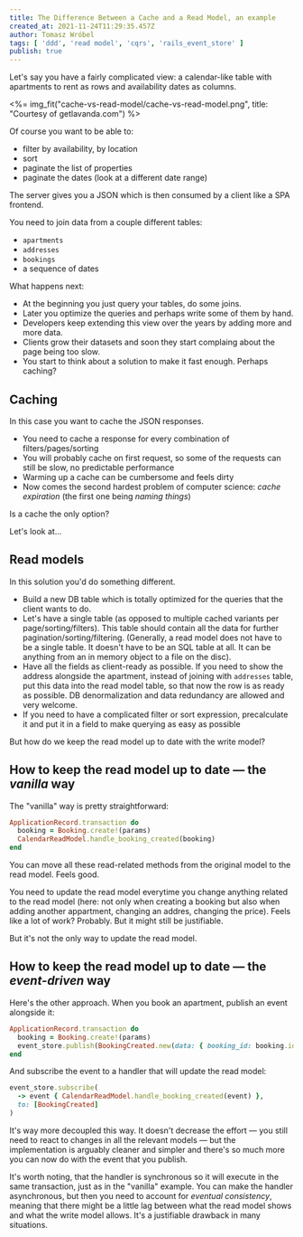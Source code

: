 ```yaml
---
title: The Difference Between a Cache and a Read Model, an example
created_at: 2021-11-24T11:29:35.457Z
author: Tomasz Wróbel
tags: [ 'ddd', 'read model', 'cqrs', 'rails_event_store' ]
publish: true
---
```


Let's say you have a fairly complicated view: a calendar-like table with apartments to rent as rows and availability dates as columns.

<%= img_fit("cache-vs-read-model/cache-vs-read-model.png", title: "Courtesy of getlavanda.com") %>

Of course you want to be able to:

* filter by availability, by location
* sort
* paginate the list of properties
* paginate the dates (look at a different date range)

The server gives you a JSON which is then consumed by a client like a SPA frontend.

You need to join data from a couple different tables:

* `apartments`
* `addresses`
* `bookings`
* a sequence of dates

What happens next:

* At the beginning you just query your tables, do some joins.
* Later you optimize the queries and perhaps write some of them by hand.
* Developers keep extending this view over the years by adding more and more data.
* Clients grow their datasets and soon they start complaing about the page being too slow.
* You start to think about a solution to make it fast enough. Perhaps caching?

## Caching

In this case you want to cache the JSON responses.

* You need to cache a response for every combination of filters/pages/sorting
* You will probably cache on first request, so some of the requests can still be slow, no predictable performance 
* Warming up a cache can be cumbersome and feels dirty
* Now comes the second hardest problem of computer science: _cache expiration_ (the first one being _naming things_)

Is a cache the only option?

Let's look at...

## Read models

In this solution you'd do something different.

* Build a new DB table which is totally optimized for the queries that the client wants to do.
* Let's have a single table (as opposed to multiple cached variants per page/sorting/filters). This table should contain all the data for further pagination/sorting/filtering. (Generally, a read model does not have to be a single table. It doesn't have to be an SQL table at all. It can be anything from an in memory object to a file on the disc).
* Have all the fields as client-ready as possible. If you need to show the address alongside the apartment, instead of joining with `addresses` table, put this data into the read model table, so that now the row is as ready as possible. DB denormalization and data redundancy are allowed and very welcome. 
* If you need to have a complicated filter or sort expression, precalculate it and put it in a field to make querying as easy as possible

But how do we keep the read model up to date with the write model?

## How to keep the read model up to date — the _vanilla_ way

The "vanilla" way is pretty straightforward: 

```ruby
ApplicationRecord.transaction do
  booking = Booking.create!(params)
  CalendarReadModel.handle_booking_created(booking)
end  
```

You can move all these read-related methods from the original model to the read model. Feels good.

You need to update the read model everytime you change anything related to the read model (here: not only when creating a booking but also when adding another appartment, changing an addres, changing the price). Feels like a lot of work? Probably. But it might still be justifiable.

But it's not the only way to update the read model.

## How to keep the read model up to date — the _event-driven_ way

Here's the other approach. When you book an apartment, publish an event alongside it:

```ruby
ApplicationRecord.transaction do
  booking = Booking.create!(params)
  event_store.publish(BookingCreated.new(data: { booking_id: booking.id })
end
```

And subscribe the event to a handler that will update the read model:

```ruby
event_store.subscribe(
  -> event { CalendarReadModel.handle_booking_created(event) },
  to: [BookingCreated]
)
```

It's way more decoupled this way. It doesn't decrease the effort — you still need to react to changes in all the relevant models — but the implementation is arguably cleaner and simpler and there's so much more you can now do with the event that you publish.

It's worth noting, that the handler is synchronous so it will execute in the same transaction, just as in the "vanilla" example. You can make the handler asynchronous, but then you need to account for _eventual consistency_, meaning that there might be a little lag between what the read model shows and what the write model allows. It's a justifiable drawback in many situations.

